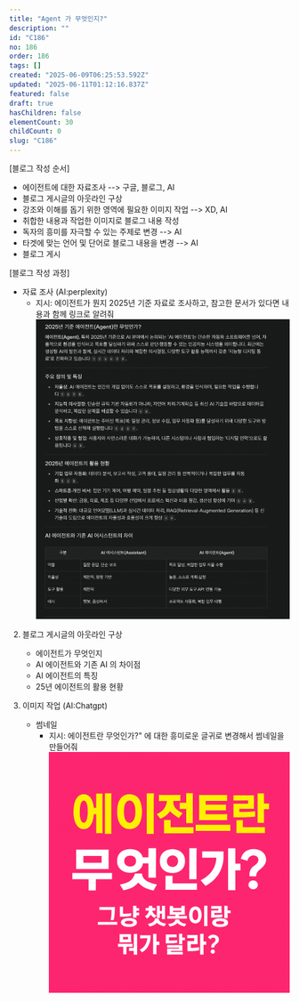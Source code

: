 ```yaml
---
title: "Agent 가 무엇인지?"
description: ""
id: "C186"
no: 186
order: 186
tags: []
created: "2025-06-09T06:25:53.592Z"
updated: "2025-06-11T01:12:16.837Z"
featured: false
draft: true
hasChildren: false
elementCount: 30
childCount: 0
slug: "C186"
---
```


[블로그 작성 순서]

  - 에이전트에 대한 자료조사 --> 구글, 블로그, AI
  - 블로그 게시글의 아웃라인 구상
  - 강조와 이해를 돕기 위한 영역에 필요한 이미지 작업 --> XD, AI
  - 취합한 내용과 작업한 이미지로 블로그 내용 작성
  - 독자의 흥미를 자극할 수 있는 주제로 변경 --> AI
  - 타겟에 맞는 언어 및 단어로 블로그 내용을 변경 --> AI
  - 블로그 게시


[블로그 작성 과정]

- 자료 조사 (AI:perplexity)
  - 지시: 에이전트가 뭔지 2025년 기준 자료로 조사하고, 참고한 문서가 있다면 내용과 함께 링크로 알려줘
![file](/images/ac0e29e6b327fa12cfc63bd1177d3d75.jpg)



2. 블로그 게시글의 아웃라인 구상

    - 에이전트가 무엇인지
    - AI 에이전트와 기존 AI 의 차이점
    - AI 에이전트의 특징
    - 25년 에이전트의 활용 현황


3. 이미지 작업 (AI:Chatgpt)

    - 썸네일
      - 지시: 에이전트란 무엇인가?" 에 대한 흥미로운 글귀로 변경해서 썸네일을 만들어줘
![file](/images/84d160e1f87d01ad7c1d9c1e638eef48.jpg)
